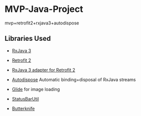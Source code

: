 # MVP-Java-Project

mvp+retrofit2+rxjava3+autodispose


## Libraries Used

* [RxJava 3](https://github.com/ReactiveX/RxJava)

* [Retrofit 2](https://square.github.io/retrofit/)

* [RxJava 3 adapter for Retrofit 2](https://github.com/akarnokd/RxJavaRetrofitAdapter)

* [Autodispose](https://uber.github.io/AutoDispose/) Automatic binding+disposal of RxJava streams

* [Glide](https://bumptech.github.io/glide/) for image loading

* [StatusBarUtil](https://github.com/laobie/StatusBarUtil)

* [Butterknife](https://jakewharton.github.io/butterknife/)
